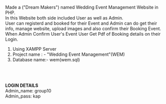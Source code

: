 Made a ("Dream Makers") named Wedding Event Management Website in PHP. <br/>
In this Website both side included User as well as Admin. <br/>
User can registerd and booked for their Event and Admin can do get their info, manage website, upload images and also confirm their Booking Event. <br/>
When Admin Confirm User's Event User Get Pdf of Booking details on their Login. <br/>

1. Using XAMPP Server  <br/>
2. Project name : - "Wedding Event Management"(WEM) <br/>
3. Database name:- wem(wem.sql)<br/>


<br/><br/><br/>
**LOGIN DETAILS** <br/>
Admin_name: group10<br/>
Admin_pass: kap<br/>

<br/><br/>
